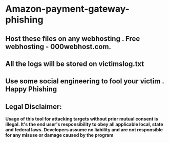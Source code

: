 # Amazon-payment-gateway-phishing

## Host these  files on any webhosting  . Free webhosting - 000webhost.com.
## All the logs will be stored on victimslog.txt
## Use some social engineering to fool your victim . Happy Phishing



## Legal Disclaimer:

**Usage of  this tool for attacking targets without prior mutual consent is illegal. It's the end user's responsibility to obey all applicable local, state and federal laws. Developers assume no liability and are not responsible for any misuse or damage caused by the program**
